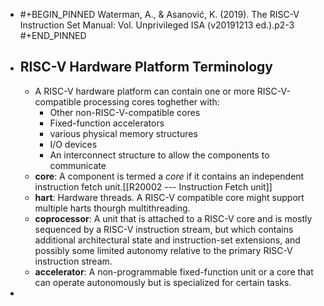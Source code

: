 - #+BEGIN_PINNED
  Waterman, A., & Asanović, K. (2019). The RISC-V Instruction Set Manual: Vol. Unprivileged ISA (v20191213 ed.).p2-3
  #+END_PINNED
- ## RISC-V Hardware Platform Terminology
	- A RISC-V hardware platform can contain one or more RISC-V-compatible processing cores toghether with:
		- Other non-RISC-V-compatible cores
		- Fixed-function accelerators
		- various physical memory structures
		- I/O devices
		- An interconnect structure to allow the components to communicate
	- **core**: A component is termed a *core* if it contains an independent instruction fetch unit.[[R20002 --- Instruction Fetch unit]]
	- **hart**: Hardware threads. A RISC-V compatible core might support multiple harts thourgh multithreading.
	- **coprocessor**: A unit that is attached to a RISC-V core and is mostly sequenced by a RISC-V instruction stream, but which contains additional architectural state and instruction-set extensions, and possibly some limited autonomy relative to the primary RISC-V instruction stream.
	- **accelerator**: A non-programmable fixed-function unit or a core that can operate autonomously but is specialized for certain tasks.
-